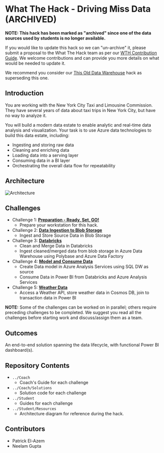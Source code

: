 # What The Hack - Driving Miss Data (ARCHIVED)

**NOTE: This hack has been marked as "archived" since one of the data sources used by students is no longer available.**

If you would like to update this hack so we can "un-archive" it, please submit a proposal to the What The Hack team as per our [WTH Contribution Guide](https://aka.ms/wthcontribute). We welcome contributions and can provide you more details on what would be needed to update it.

We recommend you consider our [This Old Data Warehouse](/019-ThisOldDataWarehouse/README.md) hack as superseding this one.

## Introduction
You are working with the New York City Taxi and Limousine Commission. They have several years of data about taxi trips in New York City, but have no way to analyze it.

You will build a modern data estate to enable analytic and real-time data analysis and visualization. Your task is to use Azure data technologies to build this data estate, including:

- Ingesting and storing raw data
- Cleaning and enriching data
- Loading data into a serving layer
- Consuming data in a BI layer
- Orchestrating the overall data flow for repeatability

## Architecture
![Architecture](Student/Resources/Data_Architecture.png)

## Challenges
- Challenge 1: **[Preparation - Ready, Set, GO!](Student/Challenge01-Prep.docx)**
    - Prepare your workstation for this hack.
- Challenge 2: **[Data Ingestion to Blob Storage](Student/Challenge02-IngestPrepData.docx)**
    - Ingest and Store Source Data in Blob Storage
- Challenge 3: **[Databricks](Student/Challenge03-ETL.docx)**
    - Clean and Merge Data in Databricks
    - Ingest cleaned/merged data from blob storage in Azure Data Warehouse using Polybase and Azure Data Factory
- Challenge 4: **[Model and Consume Data](Student/Challenge04-SemanticModel+Reports.docx)**
    - Create Data model in Azure Analysis Services using SQL DW as source
    - Consume Data in Power BI from Databricks and Azure Analysis Services
- Challenge 5: **[Weather Data](Student/Challenge05-Weather.docx)**
    - Access a Weather API, store weather data in Cosmos DB, join to transaction data in Power BI

**NOTE:** Some of the challenges can be worked on in parallel; others require preceding challenges to be completed. We suggest you read all the challenges before starting work and discuss/assign them as a team.

## Outcomes
An end-to-end solution spanning the data lifecycle, with functional Power BI dashboard(s).

## Repository Contents
- `../Coach`
  - Coach's Guide for each challenge
- `../Coach/Solutions`
  - Solution code for each challenge
- `../Student`
  - Guides for each challenge
- `../Student/Resources`
  - Architecture diagram for reference during the hack.

## Contributors
- Patrick El-Azem
- Neelam Gupta
